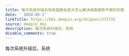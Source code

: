 ```yaml
---
title: 每次系统升级后系统盘都会变大怎么解决或者删除不用的东西
date: ' 2024-05-2'
linkTitle: https://bbs.deepin.org/zh/post/272732
source: deepin_bbs
description: 每次系统升级后，系统
disable_comments: true
---
```

每次系统升级后，系统
